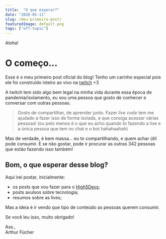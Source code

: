 ```yaml
---
title:  "O que esperar?"
date: "2020-05-11"
slug: /meu-primeiro-post/
featuredImage: default.png
tags: ["off-topic"]
---
```


Aloha!

# O começo...

Esse é o meu primeiro post oficial do blog! Tenho um carinho especial pois ele foi construído inteiro ao vivo na [twitch](https://twitch.tv/afucher) <3

A twitch tem sido algo bem legal na minha vida durante essa época de pandemia/isolamento, eu sou uma pessoa que gosto de conhecer e conversar com outras pessoas. 
> Gosto de compartilhar, de aprender junto.
Fazer _live code_ tem me ajudado a fazer isso de forma isolada, e que consiga acessar várias pessoas! (ou pelo menos é o que eu acho quando to fazendo a live e a única pessoa que tem no chat e o bot hahahaahah)

Mas de verdade, é bem massa... eu to compartilhando, e quem achar útil pode consumir. E se não gostar, pode ir procurar as outras 342 pessoas que estão fazendo isso também!

## Bom, o que esperar desse blog?
Aqui irei postar, inicialmente:
 - os posts que vou fazer para o [High5Devs](http://high5devs.com/);
 - posts avulsos sobre tecnologia;
 - resumos sobre as lives;

Mas a ideia é ir vendo que tipo de conteúdo as pessoas querem consumir.

Se você leu isso, muito obrigado!

Ass.,  
Arthur Fücher

